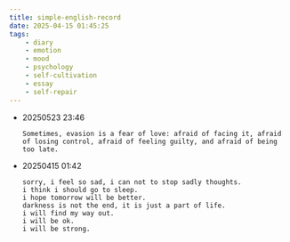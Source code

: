 ```yaml
---
title: simple-english-record
date: 2025-04-15 01:45:25
tags:
    - diary
    - emotion
    - mood
    - psychology
    - self-cultivation
    - essay
    - self-repair
---
```




- 20250523 23:46
    ```text
    Sometimes, evasion is a fear of love: afraid of facing it, afraid of losing control, afraid of feeling guilty, and afraid of being too late.
    ```


- 20250415 01:42
    ```text
    sorry, i feel so sad, i can not to stop sadly thoughts.
    i think i should go to sleep.
    i hope tomorrow will be better.
    darkness is not the end, it is just a part of life.
    i will find my way out.
    i will be ok.
    i will be strong.
    ```